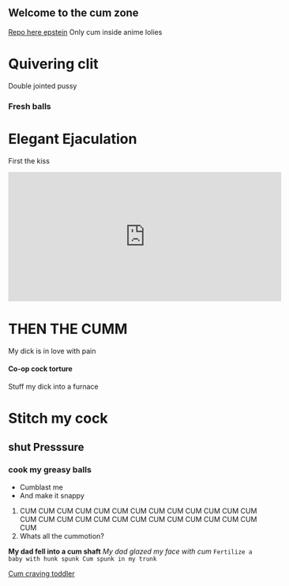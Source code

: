 ## Welcome to the cum zone

[Repo here epstein](https://github.com/koushiroue/Lolipatter)
Only cum inside anime lolies 

# Quivering clit 
Double jointed pussy 

### Fresh balls 

# Elegant Ejaculation 




First the kiss





<iframe src="https://www.guilded.gg/canvas_index.html?route=%2Fcanvas%2Fembed%2Fteamcard%2FDlZ9NOrR&size=large" width="553" height="262" frameborder="0" scrolling="no"></iframe>














# **THEN THE CUMM**

My dick is in love with pain 

#### Co-op cock torture 

Stuff my dick into a furnace 



# Stitch my cock 
## shut Presssure 
### cook my greasy balls 

- Cumblast me
- And make it snappy 

1. CUM CUM CUM CUM CUM CUM CUM CUM CUM CUM CUM CUM CUM CUM CUM CUM CUM CUM CUM CUM CUM CUM CUM CUM CUM CUM CUM 
2. Whats all the cummotion? 

**My dad fell into a cum shaft** _My dad glazed my face with cum_ `Fertilize a baby with hunk spunk Cum spunk in my trunk ` 

[Cum craving toddler ](https://www.kekma.ga/)
